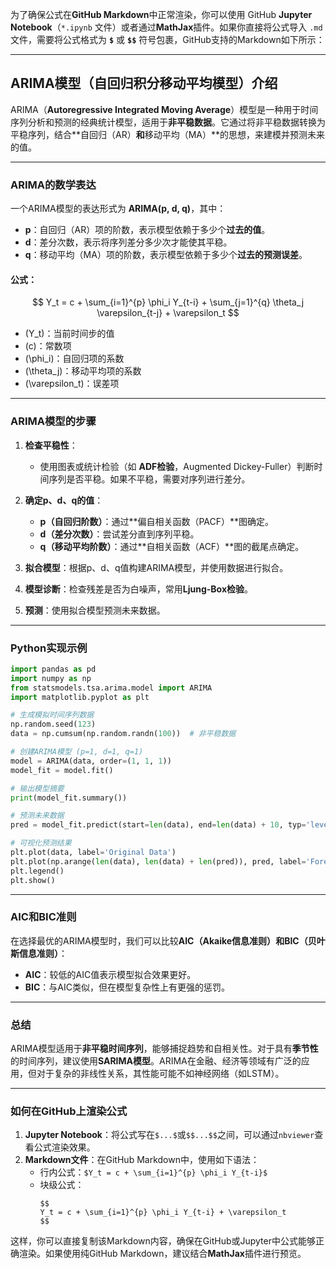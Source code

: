 为了确保公式在**GitHub Markdown**中正常渲染，你可以使用 GitHub **Jupyter Notebook**（`*.ipynb` 文件）或者通过**MathJax**插件。如果你直接将公式导入 `.md` 文件，需要将公式格式为 **`$`** 或 **`$$`** 符号包裹，GitHub支持的Markdown如下所示：

---

## **ARIMA模型（自回归积分移动平均模型）介绍**

ARIMA（**Autoregressive Integrated Moving Average**）模型是一种用于时间序列分析和预测的经典统计模型，适用于**非平稳数据**。它通过将非平稳数据转换为平稳序列，结合**自回归（AR）**和**移动平均（MA）**的思想，来建模并预测未来的值。

---

### **ARIMA的数学表达**

一个ARIMA模型的表达形式为 **ARIMA(p, d, q)**，其中：
- **p**：自回归（AR）项的阶数，表示模型依赖于多少个**过去的值**。
- **d**：差分次数，表示将序列差分多少次才能使其平稳。
- **q**：移动平均（MA）项的阶数，表示模型依赖于多少个**过去的预测误差**。

#### **公式：**

$$
Y_t = c + \sum_{i=1}^{p} \phi_i Y_{t-i} + \sum_{j=1}^{q} \theta_j \varepsilon_{t-j} + \varepsilon_t
$$

- \(Y_t\)：当前时间步的值  
- \(c\)：常数项  
- \(\phi_i\)：自回归项的系数  
- \(\theta_j\)：移动平均项的系数  
- \(\varepsilon_t\)：误差项

---

### **ARIMA模型的步骤**

1. **检查平稳性**：
   - 使用图表或统计检验（如 **ADF检验**，Augmented Dickey-Fuller）判断时间序列是否平稳。如果不平稳，需要对序列进行差分。

2. **确定p、d、q的值**：
   - **p（自回归阶数）**：通过**偏自相关函数（PACF）**图确定。
   - **d（差分次数）**：尝试差分直到序列平稳。  
   - **q（移动平均阶数）**：通过**自相关函数（ACF）**图的截尾点确定。

3. **拟合模型**：根据p、d、q值构建ARIMA模型，并使用数据进行拟合。

4. **模型诊断**：检查残差是否为白噪声，常用**Ljung-Box检验**。

5. **预测**：使用拟合模型预测未来数据。

---

### **Python实现示例**

```python
import pandas as pd
import numpy as np
from statsmodels.tsa.arima.model import ARIMA
import matplotlib.pyplot as plt

# 生成模拟时间序列数据
np.random.seed(123)
data = np.cumsum(np.random.randn(100))  # 非平稳数据

# 创建ARIMA模型 (p=1, d=1, q=1)
model = ARIMA(data, order=(1, 1, 1))
model_fit = model.fit()

# 输出模型摘要
print(model_fit.summary())

# 预测未来数据
pred = model_fit.predict(start=len(data), end=len(data) + 10, typ='levels')

# 可视化预测结果
plt.plot(data, label='Original Data')
plt.plot(np.arange(len(data), len(data) + len(pred)), pred, label='Forecast')
plt.legend()
plt.show()
```

---

### **AIC和BIC准则**

在选择最优的ARIMA模型时，我们可以比较**AIC（Akaike信息准则）**和**BIC（贝叶斯信息准则）**：

- **AIC**：较低的AIC值表示模型拟合效果更好。
- **BIC**：与AIC类似，但在模型复杂性上有更强的惩罚。

---

### **总结**

ARIMA模型适用于**非平稳时间序列**，能够捕捉趋势和自相关性。对于具有**季节性**的时间序列，建议使用**SARIMA模型**。ARIMA在金融、经济等领域有广泛的应用，但对于复杂的非线性关系，其性能可能不如神经网络（如LSTM）。

---

### **如何在GitHub上渲染公式**

1. **Jupyter Notebook**：将公式写在`$...$`或`$$...$$`之间，可以通过`nbviewer`查看公式渲染效果。
2. **Markdown文件**：在GitHub Markdown中，使用如下语法：
   - 行内公式：`$Y_t = c + \sum_{i=1}^{p} \phi_i Y_{t-i}$`
   - 块级公式：  
     ```text
     $$ 
     Y_t = c + \sum_{i=1}^{p} \phi_i Y_{t-i} + \varepsilon_t 
     $$
     ```

这样，你可以直接复制该Markdown内容，确保在GitHub或Jupyter中公式能够正确渲染。如果使用纯GitHub Markdown，建议结合**MathJax**插件进行预览。
